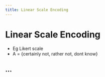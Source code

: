 ```yaml
---
title: Linear Scale Encoding
---
```


# Linear Scale Encoding
- Eg Likert scale
- A = {certainly not, rather not, dont know}

## …














































































